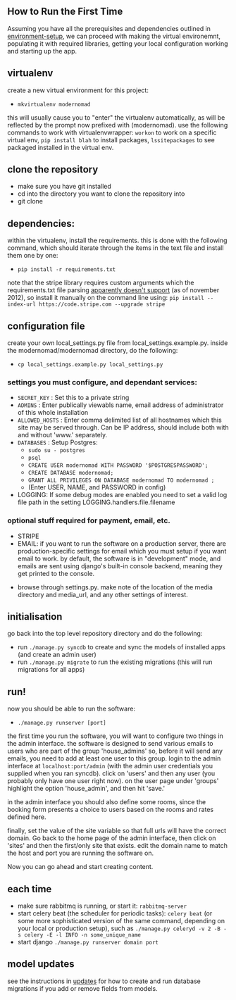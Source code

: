 ## How to Run the First Time

Assuming you have all the prerequisites and dependencies outlined in [environment-setup](environment-setup.md), we can proceed with making the virtual environemnt, populating it with required libraries, getting your local configuration working and starting up the app.

## virtualenv
create a new virtual environment for this project:
- `mkvirtualenv modernomad`

this will usually cause you to "enter" the virtualenv automatically, as will be
reflected by the prompt now prefixed with (modernomad). use the following
commands to work with virtualenvwrapper: `workon` to work on a specific virtual
env, `pip install blah` to install packages, `lssitepackages` to see packaged
installed in the virtual env. 

## clone the repository

- make sure you have git installed
- cd into the directory you want to clone the repository into
- git clone 

## dependencies:
within the virtualenv, install the requirements. this is done with the following command, which should iterate through the items in the text file and install them one by one:
- `pip install -r requirements.txt` 

note that the stripe library requires custom arguments which the
requirements.txt file parsing [apparently doesn't
support](https://github.com/pypa/pip/pull/515) (as of november 2012), so
install it manually on the command line using:
`pip install --index-url https://code.stripe.com --upgrade stripe`


## configuration file
create your own local_settings.py file from local_settings.example.py. inside the modernomad/modernomad directory, do the following:
- `cp local_settings.example.py local_settings.py`

### settings you must configure, and dependant services:

* `SECRET_KEY` : Set this to a private string
* `ADMINS`     : Enter publically viewabls name, email address of administrator of this whole installation
* `ALLOWED_HOSTS` : Enter comma delimited list of all hostnames which this site may be served through. Can be IP address, should include both with and without 'www.' separately.
* `DATABASES`  : Setup Postgres:
  * `sudo su - postgres`
  * `psql`
  * `CREATE USER modernomad WITH PASSWORD '$POSTGRESPASSWORD';`
  * `CREATE DATABASE modernomad;`
  * `GRANT ALL PRIVILEGES ON DATABASE modernomad TO modernomad ;`
  * (Enter USER, NAME, and PASSWORD in config)
* LOGGING: If some debug modes are enabled you need to set a valid log file path in the setting LOGGING.handlers.file.filename


### optional stuff required for payment, email, etc. 

* STRIPE
* EMAIL: if you want to run the software on a production server, there are production-specific settings for email which you must setup if you want email to work. by default, the software is in "development" mode, and emails are sent using django's built-in console backend, meaning they get printed to the console. 

- browse through settings.py. make note of the location of the media directory and media_url, and any other settings of interest.

## initialisation

go back into the top level repository directory and do the following:

- run `./manage.py syncdb` to create and sync the models of installed apps (and create an admin user)
- run `./manage.py migrate` to run the existing migrations (this will run migrations for all apps)

## run!
now you should be able to run the software:
- `./manage.py runserver [port]`

the first time you run the software, you will want to configure two things in
the admin interface. the software is designed to send various emails to users
who are part of the group 'house_admins' so, before it will send any emails,
you need to add at least one user to this group. login to the admin interface
at `localhost:port/admin` (with the admin user credentials you supplied when
you ran syncdb). click on 'users' and then any user (you probably only have one
user right now). on the user page under 'groups' highlight the option
'house_admin', and then hit 'save.'

in the admin interface you should also define some rooms, since the booking
form presents a choice to users based on the rooms and rates defined here. 

finally, set the value of the site variable so that full urls will have the
correct domain. Go back to the home page of the admin interface, then click
on 'sites' and then the first/only site that exists. edit the domain name
to match the host and port you are running the software on. 

Now you can go ahead and start creating content. 

## each time

- make sure rabbitmq is running, or start it: `rabbitmq-server`
- start celery beat (the scheduler for periodic tasks): `celery beat` (or some
  more sophisticated version of the same command, depending on your local or
  production setup), such as `./manage.py celeryd -v 2 -B -s celery -E -l INFO -n some_unique_name`
- start django `./manage.py runserver domain port`



## model updates
see the instructions in [updates](updates.md) for how to create and run database migrations if you add or remove fields from models. 





